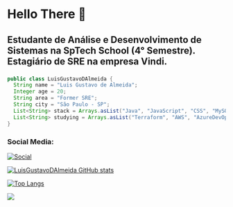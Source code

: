 <h1> <b> Hello There </b> 🧐 </h1>
<h2>
  <p>
    Estudante de Análise e Desenvolvimento de Sistemas na SpTech School (4° Semestre). Estagiário de SRE na empresa Vindi.
  </p>
</h2>
  
```Java
public class LuisGustavoDAlmeida {
  String name = "Luis Gustavo de Almeida";
  Integer age = 20;
  String area = "Former SRE";
  String city = "São Paulo - SP";
  List<String> stack = Arrays.asList("Java", "JavaScript", "CSS", "MySQL", "Node.Js", "Figma", "React", "Spring");
  List<String> studying = Arrays.asList("Terraform", "AWS", "AzureDevOps", "Kotlin");
}
```

### Social Media:
<a href="https://www.linkedin.com/in/luis-gustavo-almeida-8728ab2a4/"> ![Social](https://img.shields.io/badge/LinkedIn-0077B5?style=for-the-badge&logo=linkedin&logoColor=white)

![LuisGustavoDAlmeida GitHub stats](https://github-readme-stats.vercel.app/api?username=LuisGustavoDAlmeida&show_icons=true&bg_color=00000000)

![Top Langs](https://github-readme-stats.vercel.app/api/top-langs/?username=LuisGustavoDAlmeida&layout=compact)

<a href="https://visitcount.itsvg.in">
  <img src="https://visitcount.itsvg.in/api?id=LuisGustavoDAlmeida&label=Profile%20Views&color=12&icon=5&pretty=false" />
</a>

<!--
### Tecnologias utilizadas:
<div style= "display: inline_block">
  <img src = "https://img.shields.io/badge/HTML5-E34F26?style=for-the-badge&logo=html5&logoColor=white"/>
  <img src = "https://img.shields.io/badge/CSS3-1572B6?style=for-the-badge&logo=css3&logoColor=white"/>
  <img src = "https://img.shields.io/badge/JavaScript-F7DF1E?style=for-the-badge&logo=javascript&logoColor=black"/>
  <img src = "https://img.shields.io/badge/MySQL-00000F?style=for-the-badge&logo=mysql&logoColor=white"/>
  <img src = "https://img.shields.io/badge/Node.js-43853D?style=for-the-badge&logo=node.js&logoColor=white"/>
</div>
-->

<!--
**LuisGustavoDAlmeida/LuisGustavoDAlmeida** is a ✨ _special_ ✨ repository because its `README.md` (this file) appears on your GitHub profile.

Here are some ideas to get you started:

- 🔭 I’m currently working on ...
- 🌱 I’m currently learning ...
- 👯 I’m looking to collaborate on ...
- 🤔 I’m looking for help with ...
- 💬 Ask me about ...
- 📫 How to reach me: ...
- 😄 Pronouns: ...
- ⚡ Fun fact: ...
-->
